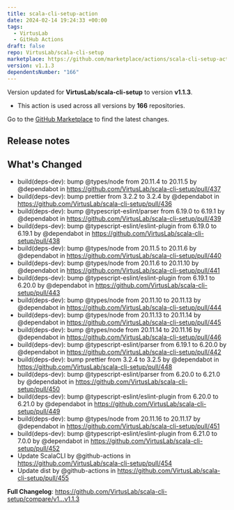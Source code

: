 ```yaml
---
title: scala-cli-setup-action
date: 2024-02-14 19:24:33 +00:00
tags:
  - VirtusLab
  - GitHub Actions
draft: false
repo: VirtusLab/scala-cli-setup
marketplace: https://github.com/marketplace/actions/scala-cli-setup-action
version: v1.1.3
dependentsNumber: "166"
---
```



Version updated for **VirtusLab/scala-cli-setup** to version **v1.1.3**.
- This action is used across all versions by **166** repositories.

Go to the [GitHub Marketplace](https://github.com/marketplace/actions/scala-cli-setup-action) to find the latest changes.

## Release notes

## What's Changed
* build(deps-dev): bump @types/node from 20.11.4 to 20.11.5 by @dependabot in https://github.com/VirtusLab/scala-cli-setup/pull/437
* build(deps-dev): bump prettier from 3.2.2 to 3.2.4 by @dependabot in https://github.com/VirtusLab/scala-cli-setup/pull/436
* build(deps-dev): bump @typescript-eslint/parser from 6.19.0 to 6.19.1 by @dependabot in https://github.com/VirtusLab/scala-cli-setup/pull/439
* build(deps-dev): bump @typescript-eslint/eslint-plugin from 6.19.0 to 6.19.1 by @dependabot in https://github.com/VirtusLab/scala-cli-setup/pull/438
* build(deps-dev): bump @types/node from 20.11.5 to 20.11.6 by @dependabot in https://github.com/VirtusLab/scala-cli-setup/pull/440
* build(deps-dev): bump @types/node from 20.11.6 to 20.11.10 by @dependabot in https://github.com/VirtusLab/scala-cli-setup/pull/441
* build(deps-dev): bump @typescript-eslint/eslint-plugin from 6.19.1 to 6.20.0 by @dependabot in https://github.com/VirtusLab/scala-cli-setup/pull/443
* build(deps-dev): bump @types/node from 20.11.10 to 20.11.13 by @dependabot in https://github.com/VirtusLab/scala-cli-setup/pull/444
* build(deps-dev): bump @types/node from 20.11.13 to 20.11.14 by @dependabot in https://github.com/VirtusLab/scala-cli-setup/pull/445
* build(deps-dev): bump @types/node from 20.11.14 to 20.11.16 by @dependabot in https://github.com/VirtusLab/scala-cli-setup/pull/446
* build(deps-dev): bump @typescript-eslint/parser from 6.19.1 to 6.20.0 by @dependabot in https://github.com/VirtusLab/scala-cli-setup/pull/442
* build(deps-dev): bump prettier from 3.2.4 to 3.2.5 by @dependabot in https://github.com/VirtusLab/scala-cli-setup/pull/448
* build(deps-dev): bump @typescript-eslint/parser from 6.20.0 to 6.21.0 by @dependabot in https://github.com/VirtusLab/scala-cli-setup/pull/450
* build(deps-dev): bump @typescript-eslint/eslint-plugin from 6.20.0 to 6.21.0 by @dependabot in https://github.com/VirtusLab/scala-cli-setup/pull/449
* build(deps-dev): bump @types/node from 20.11.16 to 20.11.17 by @dependabot in https://github.com/VirtusLab/scala-cli-setup/pull/451
* build(deps-dev): bump @typescript-eslint/eslint-plugin from 6.21.0 to 7.0.0 by @dependabot in https://github.com/VirtusLab/scala-cli-setup/pull/452
* Update ScalaCLI by @github-actions in https://github.com/VirtusLab/scala-cli-setup/pull/454
* Update dist by @github-actions in https://github.com/VirtusLab/scala-cli-setup/pull/455


**Full Changelog**: https://github.com/VirtusLab/scala-cli-setup/compare/v1...v1.1.3
